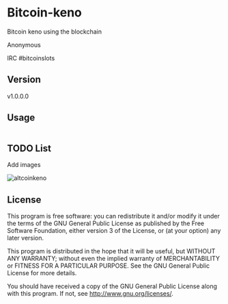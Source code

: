 # Bitcoin-keno
Bitcoin keno using the blockchain

Anonymous 

IRC #bitcoinslots
## Version 

v1.0.0.0

## Usage 
```$ git clone https://github.com/Jfaler/Palletizer.git
```


## TODO List

Add images


![altcoinkeno](https://cloud.githubusercontent.com/assets/8336385/20858407/4e8b7886-b8f9-11e6-9c2c-92e48622759e.jpg)

## License 

This program is free software: you can redistribute it and/or modify
 it under the terms of the GNU General Public License as published by
 the Free Software Foundation, either version 3 of the License, or
 (at your option) any later version.

 This program is distributed in the hope that it will be useful,
 but WITHOUT ANY WARRANTY; without even the implied warranty of
 MERCHANTABILITY or FITNESS FOR A PARTICULAR PURPOSE.  See the
 GNU General Public License for more details.

 You should have received a copy of the GNU General Public License
 along with this program.  If not, see <http://www.gnu.org/licenses/>.
